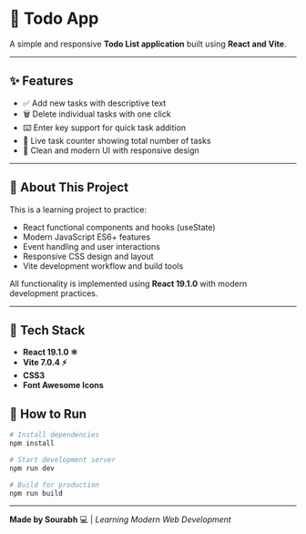 # 📝 Todo App

A simple and responsive **Todo List application** built using **React and Vite**.

---

## ✨ Features

- ✅ Add new tasks with descriptive text
- 🗑️ Delete individual tasks with one click  
- ⌨️ Enter key support for quick task addition
- 🔢 Live task counter showing total number of tasks
- 🧼 Clean and modern UI with responsive design

---

## 🎯 About This Project

This is a learning project to practice:
- React functional components and hooks (useState)
- Modern JavaScript ES6+ features  
- Event handling and user interactions
- Responsive CSS design and layout
- Vite development workflow and build tools

All functionality is implemented using **React 19.1.0** with modern development practices.

---

## 🧰 Tech Stack

- **React 19.1.0 ⚛️**
- **Vite 7.0.4 ⚡** 
- **CSS3**
- **Font Awesome Icons**

## 🚀 How to Run

```bash
# Install dependencies
npm install

# Start development server
npm run dev

# Build for production
npm run build
```

---

**Made by Sourabh** 💻 | *Learning Modern Web Development*
